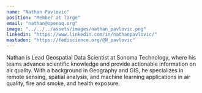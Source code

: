 ```yaml
---
name: "Nathan Pavlovic"
position: "Member at large"
email: "nathan@openaq.org"
image: "../../../assets/images/nathan_pavlovic.png"
linkedin: "https://www.linkedin.com/in/nathanpavlovic/"
mastadon: "https://fediscience.org/@N_pavlovic"
---
```


Nathan is Lead Geospatial Data Scientist at Sonoma Technology, where his teams advance scientific knowledge and provide actionable information on air quality. With a background in Geography and GIS, he specializes in remote sensing, spatial analysis, and machine learning applications in air quality, fire and smoke, and health exposure.
